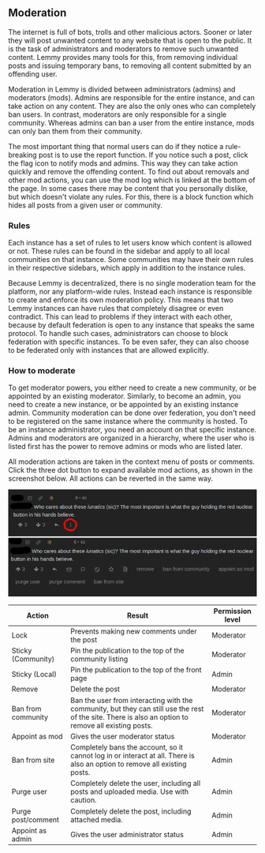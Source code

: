 ## Moderation

The internet is full of bots, trolls and other malicious actors. Sooner or later they will post unwanted content to any website that is open to the public. It is the task of administrators and moderators to remove such unwanted content. Lemmy provides many tools for this, from removing individual posts and issuing temporary bans, to removing all content submitted by an offending user.

Moderation in Lemmy is divided between administrators (admins) and moderators (mods). Admins are responsible for the entire instance, and can take action on any content. They are also the only ones who can completely ban users. In contrast, moderators are only responsible for a single community. Whereas admins can ban a user from the entire instance, mods can only ban them from their community.

The most important thing that normal users can do if they notice a rule-breaking post is to use the report function. If you notice such a post, click the flag icon to notify mods and admins. This way they can take action quickly and remove the offending content. To find out about removals and other mod actions, you can use the mod log which is linked at the bottom of the page. In some cases there may be content that you personally dislike, but which doesn't violate any rules. For this, there is a block function which hides all posts from a given user or community.

### Rules

Each instance has a set of rules to let users know which content is allowed or not. These rules can be found in the sidebar and apply to all local communities on that instance. Some communities may have their own rules in their respective sidebars, which apply in addition to the instance rules.

Because Lemmy is decentralized, there is no single moderation team for the platform, nor any platform-wide rules. Instead each instance is responsible to create and enforce its own moderation policy. This means that two Lemmy instances can have rules that completely disagree or even contradict. This can lead to problems if they interact with each other, because by default federation is open to any instance that speaks the same protocol. To handle such cases, administrators can choose to block federation with specific instances. To be even safer, they can also choose to be federated only with instances that are allowed explicitly.

### How to moderate

To get moderator powers, you either need to create a new community, or be appointed by an existing moderator. Similarly, to become an admin, you need to create a new instance, or be appointed by an existing instance admin. Community moderation can be done over federation, you don't need to be registered on the same instance where the community is hosted. To be an instance administrator, you need an account on that specific instance. Admins and moderators are organized in a hierarchy, where the user who is listed first has the power to remove admins or mods who are listed later.

All moderation actions are taken in the context menu of posts or comments. Click the three dot button to expand available mod actions, as shown in the screenshot below. All actions can be reverted in the same way.

![moderation_01.png](moderation_01.png)
![moderation_02.png](moderation_02.png)

| Action             | Result                                                                                                                                               | Permission level |
| ------------------ | ---------------------------------------------------------------------------------------------------------------------------------------------------- | ---------------- |
| Lock               | Prevents making new comments under the post                                                                                                          | Moderator        |
| Sticky (Community) | Pin the publication to the top of the community listing                                                                                              | Moderator        |
| Sticky (Local)     | Pin the publication to the top of the front page                                                                                                     | Admin            |
| Remove             | Delete the post                                                                                                                                      | Moderator        |
| Ban from community | Ban the user from interacting with the community, but they can still use the rest of the site. There is also an option to remove all existing posts. | Moderator        |
| Appoint as mod     | Gives the user moderator status                                                                                                                      | Moderator        |
| Ban from site      | Completely bans the account, so it cannot log in or interact at all. There is also an option to remove all existing posts.                           | Admin            |
| Purge user         | Completely delete the user, including all posts and uploaded media. Use with caution.                                                                | Admin            |
| Purge post/comment | Completely delete the post, including attached media.                                                                                                | Admin            |
| Appoint as admin   | Gives the user administrator status                                                                                                                  | Admin            |
